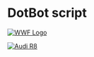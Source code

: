 # DotBot script


[![WWF Logo](https://img.youtube.com/vi/V34DlQ4FXSg/0.png)](https://www.youtube.com/watch?v=V34DlQ4FXSg)

[![Audi R8](http://img.youtube.com/vi/KOxbO0EI4MA/0.jpg)](https://www.youtube.com/watch?v=KOxbO0EI4MA "Audi R8")
